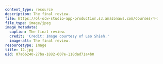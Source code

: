 ```yaml
---
content_type: resource
description: The final review.
file: https://ol-ocw-studio-app-production.s3.amazonaws.com/courses/4-104-architecture-studio-intentions-spring-2005/07a6624027ba1882607e118dad71a4b0_12.jpg
file_type: image/jpeg
image_metadata:
  caption: The final review.
  credit: 'Credit: Image courtesy of Leo Shieh.'
  image-alt: The final review.
resourcetype: Image
title: 12.jpg
uid: 07a66240-27ba-1882-607e-118dad71a4b0
---
```

